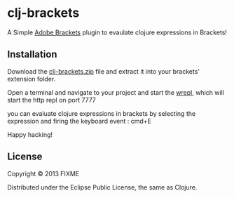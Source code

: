 clj-brackets
============
A Simple [Adobe Brackets](https://github.com/adobe/brackets) plugin to evaulate clojure expressions in Brackets! 

## Installation
Download the [clj-brackets.zip](https://github.com/yehohanan7/clj-brackets/blob/master/download/clj-brackets.zip) file and extract it into your brackets' extension folder. 

Open a terminal and navigate to your project and start the [wrepl](https://github.com/yehohanan7/wrepl), which will start the http repl on port 7777

you can evaluate clojure expressions in brackets by selecting the expression and firing the keyboard event : cmd+E

Happy hacking!


## License

Copyright © 2013 FIXME

Distributed under the Eclipse Public License, the same as Clojure.
